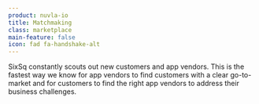 ```yaml
---
product: nuvla-io
title: Matchmaking
class: marketplace
main-feature: false
icon: fad fa-handshake-alt
---
```


SixSq constantly scouts out new customers and app vendors. This is the fastest way we know for app vendors to find customers with a clear go-to-market and for customers to find the right app vendors to address their business challenges.
